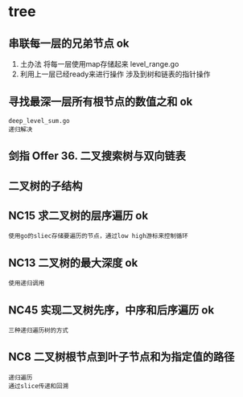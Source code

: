 # tree


## 串联每一层的兄弟节点 ok
1. 土办法 将每一层使用map存储起来
level_range.go 
1. 利用上一层已经ready来进行操作
   涉及到树和链表的指针操作

## 寻找最深一层所有根节点的数值之和 ok
    deep_level_sum.go 
    递归解决

## 剑指 Offer 36. 二叉搜索树与双向链表

## 二叉树的子结构

## NC15 求二叉树的层序遍历 ok
    使用go的sliec存储要遍历的节点，通过low high游标来控制循环

## NC13 二叉树的最大深度 ok
    使用递归调用

## NC45 实现二叉树先序，中序和后序遍历 ok
    三种递归遍历树的方式

## NC8 二叉树根节点到叶子节点和为指定值的路径
    递归遍历 
    通过slice传递和回溯
